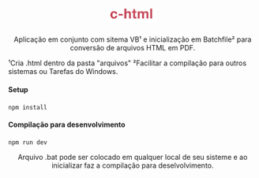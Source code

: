 <h1 align="center">
    <img alt="C-HTML" title="convertHTML" src=".github/logo.png" width="20%" />
</h1>

<p align="center">
Aplicação em conjunto com sitema VB¹ e inicialização em Batchfile² para conversão 
de arquivos HTML em PDF.

¹Cria .html dentro da pasta "arquivos"
²Facilitar a compilação para outros sistemas ou Tarefas do Windows.
</p>

#### Setup
```
npm install
```

#### Compilação para desenvolvimento
```
npm run dev
```
<p align="center">
Arquivo .bat pode ser colocado em qualquer local de seu sisteme e ao inicializar faz a compilação para deselvolvimento.
</p>

